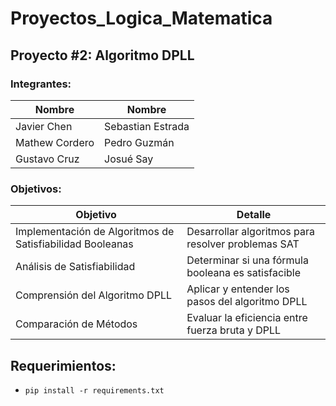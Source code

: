 # Proyectos_Logica_Matematica

## Proyecto #2: Algoritmo DPLL

### Integrantes:

| Nombre            | Nombre            |
| ----------------- | ----------------- |
| Javier Chen       | Sebastian Estrada |
| Mathew Cordero    | Pedro Guzmán      |
| Gustavo Cruz      | Josué Say         |

### Objetivos:

| Objetivo                                      | Detalle                                          |
| --------------------------------------------- | ------------------------------------------------ |
| Implementación de Algoritmos de Satisfiabilidad Booleanas | Desarrollar algoritmos para resolver problemas SAT |
| Análisis de Satisfiabilidad                   | Determinar si una fórmula booleana es satisfacible |
| Comprensión del Algoritmo DPLL                | Aplicar y entender los pasos del algoritmo DPLL   |
| Comparación de Métodos                        | Evaluar la eficiencia entre fuerza bruta y DPLL   |

## Requerimientos:
- `pip install -r requirements.txt`
